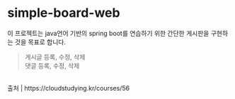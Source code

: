 # simple-board-web
이 프로젝트는 java언어 기반의 spring boot를 연습하기 위한 간단한 게시판을 구현하는 것을 목표로 합니다.
<br />
> 게시글 등록, 수정, 삭제<br />
> 댓글 등록, 수정, 삭제
<br />
출처 | https://cloudstudying.kr/courses/56
